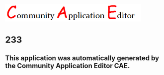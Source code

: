 ![CAE](https://github.com/PhilCAEOrg/CAE-Deployment-Temp/blob/master/img/logo.png)  

233
===================


This application was automatically generated by the Community Application Editor CAE.  
---------------
